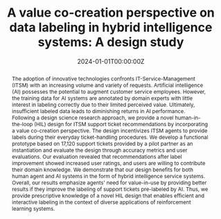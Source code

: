 ---
title: 'A value co-creation perspective on data labeling in hybrid intelligence systems:
  A design study'
authors:
- Mahei Manhai Li
- admin
- Christoph Peters
- Sarah Oeste-Reiss
- Jan Marco Leimeister
publishDate: '2025-07-31T11:06:18.821562Z'
date: "2024-01-01T00:00:00Z"
doi: "https://doi.org/10.1016/j.is.2023.102311"

# Publication type.
# Accepts a single type but formatted as a YAML list (for Hugo requirements).
# Enter a publication type from the CSL standard.
publication_types: ["article-journal"]

# Publication name and optional abbreviated publication name.
publication: "Information Systems, 120"
publication_short: ""

abstract: The adoption of innovative technologies confronts IT-Service-Management (ITSM) with an increasing volume and variety of requests. Artificial intelligence (AI) possesses the potential to augment customer service employees. However, the training data for AI systems are annotated by domain experts with little interest in labeling correctly due to their limited perceived value. Ultimately, insufficient labeled data leads to diminishing returns in AI performance. Following a design science research approach, we provide a novel human-in-the-loop (HIL) design for ITSM support ticket recommendations by incorporating a value co-creation perspective. The design incentivizes ITSM agents to provide labels during their everyday ticket-handling procedures. We develop a functional prototype based on 17,120 support tickets provided by a pilot partner as an instantiation and evaluate the design through accuracy metrics and user evaluations. Our evaluation revealed that recommendations after label improvement showed increased user ratings, and users are willing to contribute their domain knowledge. We demonstrate that our design benefits for both human agent and AI systems in the form of hybrid intelligence service systems. Overall, our results emphasize agents' need for value-in-use by providing better results if they improve the labeling of support tickets pre-labeled by AI. Thus, we provide prescriptive knowledge of a novel HIL design that enables efficient and interactive labeling in the context of diverse applications of reinforcement learning systems.

# Summary. An optional shortened abstract.
# summary: Lorem ipsum dolor sit amet, consectetur adipiscing elit. Duis posuere tellus ac convallis placerat. Proin tincidunt magna sed ex sollicitudin condimentum.

tags:
- Hybrid Intelligence
- Interactive Labeling
- Value Co-Creation
- Human-In-The-Loop
- Language Models

featured: true

url_pdf: https://www.sciencedirect.com/science/article/pii/S0306437923001473
url_code: 'https://anonymous.4open.science/r/Bandit-Backend-Clean-7506/'
url_dataset: ''
url_poster: ''
url_project: 'https://projekt-hiss.de/'
url_slides: ''
url_source: ''
url_video: ''

# Featured image
# To use, add an image named `featured.jpg/png` to your page's folder. 
image:
  caption: 'DALL-E'
  focal_point: ""
  preview_only: false

# Associated Projects (optional).
#   Associate this publication with one or more of your projects.
#   Simply enter your project's folder or file name without extension.
#   E.g. `internal-project` references `content/project/internal-project/index.md`.
#   Otherwise, set `projects: []`.
projects: ""

# Slides (optional).
#   Associate this publication with Markdown slides.
#   Simply enter your slide deck's filename without extension.
#   E.g. `slides: "example"` references `content/slides/example/index.md`.
#   Otherwise, set `slides: ""`.
slides:  ""
---